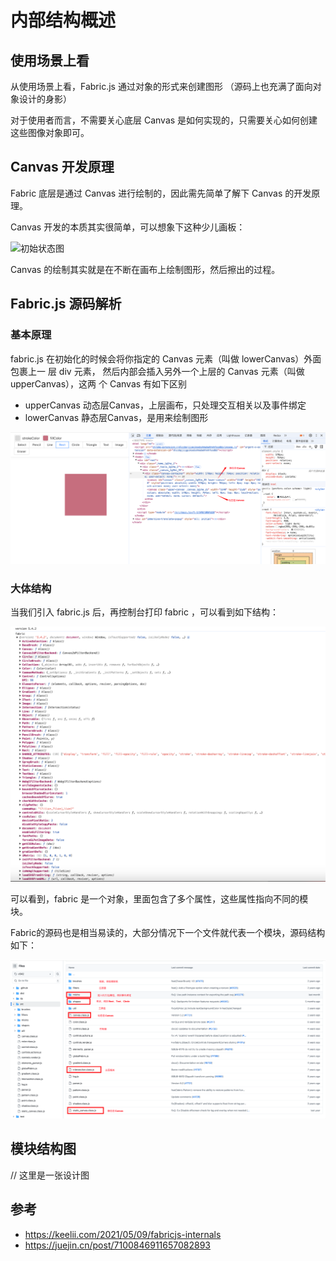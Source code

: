 # 内部结构概述

## 使用场景上看

从使用场景上看，Fabric.js 通过对象的形式来创建图形 （源码上也充满了面向对象设计的身影）

对于使用者而言，不需要关心底层 Canvas 是如何实现的，只需要关心如何创建这些图像对象即可。

## Canvas 开发原理

Fabric 底层是通过 Canvas 进行绘制的，因此需先简单了解下 Canvas 的开发原理。

Canvas 开发的本质其实很简单，可以想象下这种少儿画板：

![初始状态图](./../../public/assets/fabric/1.png)

Canvas 的绘制其实就是在不断在画布上绘制图形，然后擦出的过程。

## Fabric.js 源码解析

### 基本原理

fabric.js 在初始化的时候会将你指定的 Canvas 元素（叫做 lowerCanvas）外面包裹上一 层 div 元素， 然后内部会插入另外一个上层的 Canvas 元素（叫做 upperCanvas），这两 个 Canvas 有如下区别

- upperCanvas 动态层Canvas，上层画布，只处理交互相关以及事件绑定
- lowerCanvas 静态层Canvas，是用来绘制图形

![alt text](./../../public/assets/fabric/4.png)


### 大体结构

当我们引入 fabric.js 后，再控制台打印 fabric ，可以看到如下结构：

![初始状态图](./../../public/assets/fabric/2.png)

可以看到，fabric 是一个对象，里面包含了多个属性，这些属性指向不同的模块。

Fabric的源码也是相当易读的，大部分情况下一个文件就代表一个模块，源码结构如下：

![alt text](./../../public/assets/fabric/5.png)


## 模块结构图




// 这里是一张设计图





## 参考
- https://keelii.com/2021/05/09/fabricjs-internals
- https://juejin.cn/post/7100846911657082893